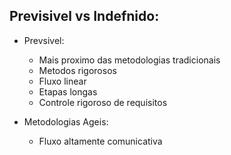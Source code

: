 ##  Previsivel vs Indefnido:
* Prevsivel:
  * Mais proximo das metodologias tradicionais
  * Metodos rigorosos
  * Fluxo linear
  * Etapas longas
  * Controle rigoroso de requisitos

* Metodologias Ageis:
  * Fluxo altamente comunicativa
